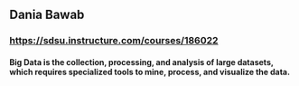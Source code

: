 ## Dania Bawab
### https://sdsu.instructure.com/courses/186022
#### Big Data is the collection, processing, and analysis of large datasets, which requires specialized tools to mine, process, and visualize the data.
